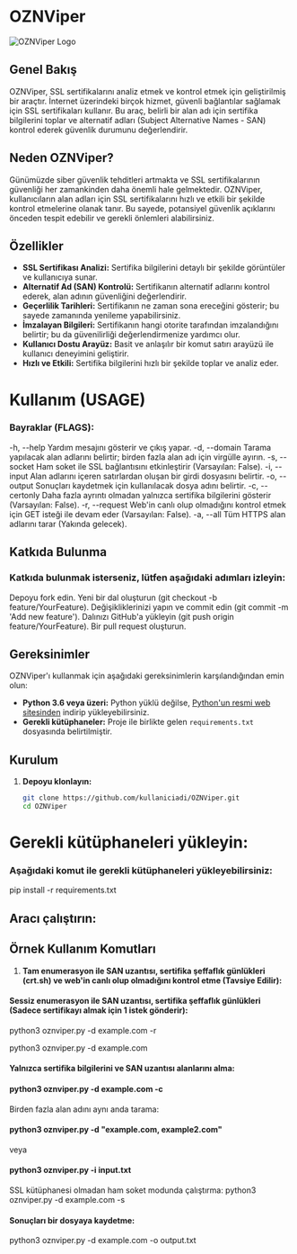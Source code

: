 # OZNViper

![OZNViper Logo](link_to_logo_image) <!-- Logo linkini buraya ekleyin -->

## Genel Bakış

OZNViper, SSL sertifikalarını analiz etmek ve kontrol etmek için geliştirilmiş bir araçtır. İnternet üzerindeki birçok hizmet, güvenli bağlantılar sağlamak için SSL sertifikaları kullanır. Bu araç, belirli bir alan adı için sertifika bilgilerini toplar ve alternatif adları (Subject Alternative Names - SAN) kontrol ederek güvenlik durumunu değerlendirir.

## Neden OZNViper?

Günümüzde siber güvenlik tehditleri artmakta ve SSL sertifikalarının güvenliği her zamankinden daha önemli hale gelmektedir. OZNViper, kullanıcıların alan adları için SSL sertifikalarını hızlı ve etkili bir şekilde kontrol etmelerine olanak tanır. Bu sayede, potansiyel güvenlik açıklarını önceden tespit edebilir ve gerekli önlemleri alabilirsiniz.

## Özellikler

- **SSL Sertifikası Analizi:** Sertifika bilgilerini detaylı bir şekilde görüntüler ve kullanıcıya sunar.
- **Alternatif Ad (SAN) Kontrolü:** Sertifikanın alternatif adlarını kontrol ederek, alan adının güvenliğini değerlendirir.
- **Geçerlilik Tarihleri:** Sertifikanın ne zaman sona ereceğini gösterir; bu sayede zamanında yenileme yapabilirsiniz.
- **İmzalayan Bilgileri:** Sertifikanın hangi otorite tarafından imzalandığını belirtir; bu da güvenilirliği değerlendirmenize yardımcı olur.
- **Kullanıcı Dostu Arayüz:** Basit ve anlaşılır bir komut satırı arayüzü ile kullanıcı deneyimini geliştirir.
- **Hızlı ve Etkili:** Sertifika bilgilerini hızlı bir şekilde toplar ve analiz eder.


# Kullanım (USAGE)

### Bayraklar (FLAGS):
-h, --help
Yardım mesajını gösterir ve çıkış yapar.
-d, --domain
Tarama yapılacak alan adlarını belirtir; birden fazla alan adı için virgülle ayırın.
-s, --socket
Ham soket ile SSL bağlantısını etkinleştirir (Varsayılan: False).
-i, --input
Alan adlarını içeren satırlardan oluşan bir girdi dosyasını belirtir.
-o, --output
Sonuçları kaydetmek için kullanılacak dosya adını belirtir.
-c, --certonly
Daha fazla ayrıntı olmadan yalnızca sertifika bilgilerini gösterir (Varsayılan: False).
-r, --request
Web'in canlı olup olmadığını kontrol etmek için GET isteği ile devam eder (Varsayılan: False).
-a, --all
Tüm HTTPS alan adlarını tarar (Yakında gelecek).

## Katkıda Bulunma
### Katkıda bulunmak isterseniz, lütfen aşağıdaki adımları izleyin:

Depoyu fork edin.
Yeni bir dal oluşturun (git checkout -b feature/YourFeature).
Değişikliklerinizi yapın ve commit edin (git commit -m 'Add new feature').
Dalınızı GitHub'a yükleyin (git push origin feature/YourFeature).
Bir pull request oluşturun.

## Gereksinimler

OZNViper'ı kullanmak için aşağıdaki gereksinimlerin karşılandığından emin olun:

- **Python 3.6 veya üzeri:** Python yüklü değilse, [Python'un resmi web sitesinden](https://www.python.org/downloads/) indirip yükleyebilirsiniz.
- **Gerekli kütüphaneler:** Proje ile birlikte gelen `requirements.txt` dosyasında belirtilmiştir.

## Kurulum

1. **Depoyu klonlayın:**

   ```bash
   git clone https://github.com/kullaniciadi/OZNViper.git
   cd OZNViper

# Gerekli kütüphaneleri yükleyin:

### Aşağıdaki komut ile gerekli kütüphaneleri yükleyebilirsiniz:

pip install -r requirements.txt

## Aracı çalıştırın:

## Örnek Kullanım Komutları

1. **Tam enumerasyon ile SAN uzantısı, sertifika şeffaflık günlükleri (crt.sh) ve web'in canlı olup olmadığını kontrol etme (Tavsiye Edilir):**


#### Sessiz enumerasyon ile SAN uzantısı, sertifika şeffaflık günlükleri (Sadece sertifikayı almak için 1 istek gönderir):
   python3 oznviper.py -d example.com -r

python3 oznviper.py -d example.com
#### Yalnızca sertifika bilgilerini ve SAN uzantısı alanlarını alma:

#### python3 oznviper.py -d example.com -c
Birden fazla alan adını aynı anda tarama:


#### python3 oznviper.py -d "example.com, example2.com"
veya 
#### python3 oznviper.py -i input.txt
SSL kütüphanesi olmadan ham soket modunda çalıştırma:
python3 oznviper.py -d example.com -s
#### Sonuçları bir dosyaya kaydetme:
python3 oznviper.py -d example.com -o output.txt
